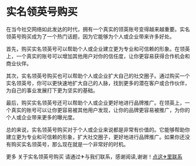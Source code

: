 # 实名领英号购买

在当今社交网络如此发达的时代，拥有一个真实的领英账号变得越来越重要。实名领英号购买成为了一个热门话题，因为它能够为个人或企业带来许多好处。

首先，购买实名领英号可以帮助个人或企业建立更为专业和可信赖的形象。在领英上，一个真实的账号可以增加其他用户对你的信任度，让你更容易获得合作机会和商业伙伴。

其次，实名领英号购买也可以帮助个人或企业扩大自己的社交圈子。通过购买一个实名领英号，你可以更快速地扩大自己的人脉，找到更多的潜在客户或合作伙伴，为自己的事业发展打下更为坚实的基础。

最后，购买实名领英号还可以帮助个人或企业更好地进行品牌推广。在领英上，一个真实的账号可以让你更容易被其他用户发现，让你的品牌更容易被推广，为你的个人或企业带来更多的曝光度。

总的来说，实名领英号购买对于个人或企业来说都是非常有价值的。它能够帮助你建立更为专业和可信赖的形象，扩大社交圈子，更好地进行品牌推广。如果你还没有购买实名领英号，那么现在就是一个非常好的时机。

更多 关于实名领英号购买 请通过✈与我们联系，感谢阅读,谢谢！[点这✈里联系](https://w.k02.cc)